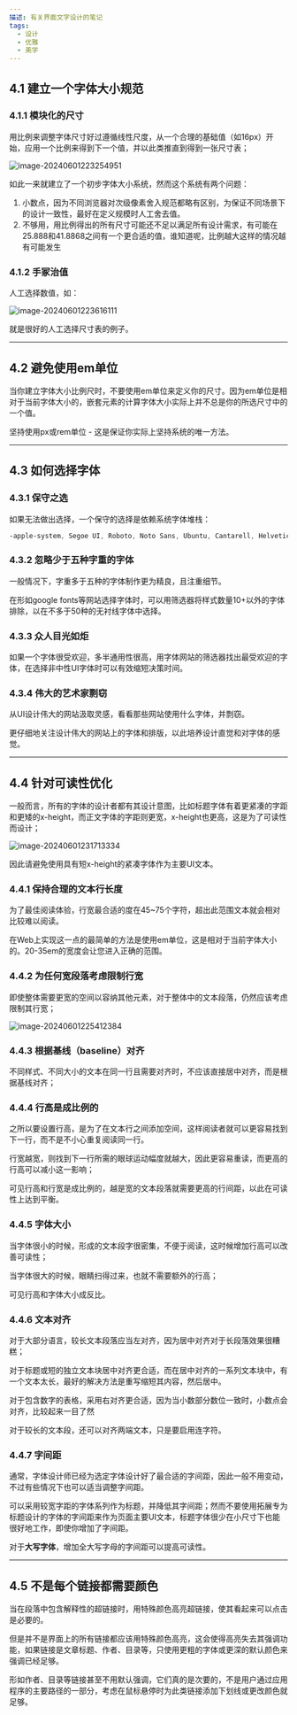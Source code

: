 ```yaml
---
描述: 有关界面文字设计的笔记
tags:
  - 设计
  - 优雅
  - 美学
---
```

## 4.1 建立一个字体大小规范

### 4.1.1 模块化的尺寸

用比例来调整字体尺寸好过遵循线性尺度，从一个合理的基础值（如16px）开始，应用一个比例来得到下一个值，并以此类推直到得到一张尺寸表；

![image-20240601223254951](https://imgs.iwhy.dev/2024/06/2554afe73d5cedd548b7b28a69daa2c6.png)

如此一来就建立了一个初步字体大小系统，然而这个系统有两个问题：
1. 小数点，因为不同浏览器对次级像素舍入规范都略有区别，为保证不同场景下的设计一致性，最好在定义规模时人工舍去值。
2. 不够用，用比例得出的所有尺寸可能还不足以满足所有设计需求，有可能在25.888和41.8868之间有一个更合适的值，谁知道呢，比例越大这样的情况越有可能发生
### 4.1.2 手冢治值

人工选择数值，如：

![image-20240601223616111](https://imgs.iwhy.dev/2024/06/97e4e663a709b928d62345c73323477a.png)

就是很好的人工选择尺寸表的例子。

---
## 4.2 避免使用em单位
当你建立字体大小比例尺时，不要使用em单位来定义你的尺寸。因为em单位是相对于当前字体大小的，嵌套元素的计算字体大小实际上并不总是你的所选尺寸中的一个值。

坚持使用px或rem单位 - 这是保证你实际上坚持系统的唯一方法。

---
## 4.3 如何选择字体

### 4.3.1 保守之选

如果无法做出选择，一个保守的选择是依赖系统字体堆栈：
```css
-apple-system, Segoe UI, Roboto, Noto Sans, Ubuntu, Cantarell, Helvetica Neue;
```

### 4.3.2 忽略少于五种字重的字体

一般情况下，字重多于五种的字体制作更为精良，且注重细节。

在形如google fonts等网站选择字体时，可以用筛选器将样式数量10+以外的字体排除，以在不多于50种的无衬线字体中选择。

### 4.3.3 众人目光如炬

如果一个字体很受欢迎，多半通用性很高，用字体网站的筛选器找出最受欢迎的字体，在选择非中性UI字体时可以有效缩短决策时间。

### 4.3.4 伟大的艺术家剽窃

从UI设计伟大的网站汲取灵感，看看那些网站使用什么字体，并剽窃。

更仔细地关注设计伟大的网站上的字体和排版，以此培养设计直觉和对字体的感觉。

---
## 4.4 针对可读性优化

一般而言，所有的字体的设计者都有其设计意图，比如标题字体有着更紧凑的字距和更矮的x-height，而正文字体的字距则更宽，x-height也更高，这是为了可读性而设计；

![image-20240601231713334](https://imgs.iwhy.dev/2024/06/5ea4aede96eb9ff10aaec4a4bead3992.png)

因此请避免使用具有短x-height的紧凑字体作为主要UI文本。
### 4.4.1 保持合理的文本行长度

为了最佳阅读体验，行宽最合适的度在45~75个字符，超出此范围文本就会相对比较难以阅读。

在Web上实现这一点的最简单的方法是使用em单位，这是相对于当前字体大小的。20-35em的宽度会让您进入正确的范围。
### 4.4.2 为任何宽段落考虑限制行宽

即使整体需要更宽的空间以容纳其他元素，对于整体中的文本段落，仍然应该考虑限制其行宽；

![image-20240601225412384](https://imgs.iwhy.dev/2024/06/6fdf28521ce8aef505ad04589af00caf.png)
### 4.4.3 根据基线（baseline）对齐

不同样式、不同大小的文本在同一行且需要对齐时，不应该直接居中对齐，而是根据基线对齐；

### 4.4.4 行高是成比例的

之所以要设置行高，是为了在文本行之间添加空间，这样阅读者就可以更容易找到下一行，而不是不小心重复阅读同一行。

行宽越宽，则找到下一行所需的眼球运动幅度就越大，因此更容易重读，而更高的行高可以减小这一影响；

可见行高和行宽是成比例的，越是宽的文本段落就需要更高的行间距，以此在可读性上达到平衡。

### 4.4.5 字体大小

当字体很小的时候，形成的文本段字很密集，不便于阅读，这时候增加行高可以改善可读性；

当字体很大的时候，眼睛扫得过来，也就不需要额外的行高；

可见行高和字体大小成反比。

### 4.4.6 文本对齐

对于大部分语言，较长文本段落应当左对齐，因为居中对齐对于长段落效果很糟糕；

对于标题或短的独立文本块居中对齐更合适，而在居中对齐的一系列文本块中，有一个文本太长，最好的解决方法是重写缩短其内容，然后居中。

对于包含数字的表格，采用右对齐更合适，因为当小数部分数位一致时，小数点会对齐，比较起来一目了然

对于较长的文本段，还可以对齐两端文本，只是要启用连字符。

### 4.4.7 字间距

通常，字体设计师已经为选定字体设计好了最合适的字间距，因此一般不用变动，不过有些情况下也可以适当调整字间距。

可以采用较宽字距的字体系列作为标题，并降低其字间距；然而不要使用拓展专为标题设计的字体的字间距来作为页面主要UI文本，标题字体很少在小尺寸下也能很好地工作，即使你增加了字间距。

对于**大写字体**，增加全大写字母的字间距可以提高可读性。

---
## 4.5 不是每个链接都需要颜色

当在段落中包含解释性的超链接时，用特殊颜色高亮超链接，使其看起来可以点击是必要的。

但是并不是界面上的所有链接都应该用特殊颜色高亮，这会使得高亮失去其强调功能，如果链接是文章标题、作者、目录等，只使用更粗的字体或更深的默认颜色来强调已经足够。

形如作者、目录等链接甚至不用默认强调，它们真的是次要的，不是用户通过应用程序的主要路径的一部分，考虑在鼠标悬停时为此类链接添加下划线或更改颜色就足够。

